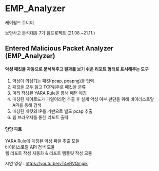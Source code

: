 # EMP_Analyzer
케이쉴드 주니어 

보안사고 분석대응 7기 팀프로젝트 (21.08.~21.11.)

## Entered Malicious Packet Analyzer (EMP_Analyzer)
#### 악성 패킷을 자동으로 분석해주고 결과를 보기 쉬운 리포트 형태로 표시해주는 도구

1. 악성이 의심되는 패킷(pcap, pcapng)을 입력
2. 패킷을 모두 읽고 TCP위주로 패킷을 분류
3. 미리 작성된 YARA Rule을 통해 패턴 매칭
4. 매칭된 페이로드가 파일이라면 추출 후 실제 악성 여부 판단을 위해 바이러스토탈 API를 통해 검색
5. 매칭된 패킷의 IP를 기반으로 별도 pcap 추출
6. 웹 브라우저를 통한 리포트 출력
#### 담당 파트
YARA Rule에 매칭된 악성 파일 추출 모듈 <br>
바이러스토탈 API 검색 모듈 <br>
웹 리포트 작성 자동화 & 리포트 탬플릿 작성 모듈 <br>

시연 영상 : https://youtu.be/yT4vRVQmgik